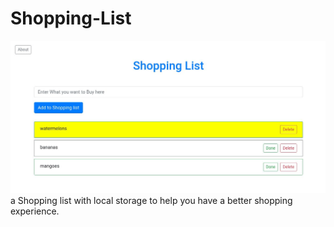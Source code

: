 # Shopping-List
![alt text](https://github.com/Super-DLT/Shopping-List/blob/master/screen.jpg)
a Shopping list with local storage to help you have a better shopping experience.
